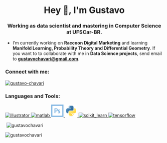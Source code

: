 <h1 align="center">Hey 👋, I'm Gustavo</h1>
<h3 align="center">Working as data scientist and mastering in Computer Science at UFSCar-BR.</h3>

- I’m currently working on **Raccoon Digital Marketing** and learning **Manifold Learning, Probability Theory and Differential Geometry**. If you want to to collaborate with me in **Data Science projects**, send email to **gustavochavari@gmail.com**.


<h3 align="left">Connect with me:</h3>
<p align="left">
<a href="https://linkedin.com/in/gustavo-chavari" target="blank"><img align="center" src="https://raw.githubusercontent.com/rahuldkjain/github-profile-readme-generator/master/src/images/icons/Social/linked-in-alt.svg" alt="gustavo-chavari" height="30" width="40" /></a>
</p>

<h3 align="left">Languages and Tools:</h3>
<p align="left"> <a href="https://www.adobe.com/in/products/illustrator.html" target="_blank"> <img src="https://www.vectorlogo.zone/logos/adobe_illustrator/adobe_illustrator-icon.svg" alt="illustrator" width="40" height="40"/> </a> <a href="https://www.mathworks.com/" target="_blank"> <img src="https://upload.wikimedia.org/wikipedia/commons/2/21/Matlab_Logo.png" alt="matlab" width="40" height="40"/> </a> <a href="https://www.photoshop.com/en" target="_blank"> <img src="https://raw.githubusercontent.com/devicons/devicon/master/icons/photoshop/photoshop-line.svg" alt="photoshop" width="40" height="40"/> </a> <a href="https://www.python.org" target="_blank"> <img src="https://raw.githubusercontent.com/devicons/devicon/master/icons/python/python-original.svg" alt="python" width="40" height="40"/> </a> <a href="https://scikit-learn.org/" target="_blank"> <img src="https://upload.wikimedia.org/wikipedia/commons/0/05/Scikit_learn_logo_small.svg" alt="scikit_learn" width="40" height="40"/> </a> <a href="https://www.tensorflow.org" target="_blank"> <img src="https://www.vectorlogo.zone/logos/tensorflow/tensorflow-icon.svg" alt="tensorflow" width="40" height="40"/> </a> </p>

<p>&nbsp;<img align="center" src="https://github-readme-stats.vercel.app/api?username=gustavochavari&show_icons=true&locale=en" alt="gustavochavari" /></p>


<p align="left"> <img src="https://komarev.com/ghpvc/?username=gustavochavari&label=Profile%20views&color=0e75b6&style=flat" alt="gustavochavari" /> </p>
